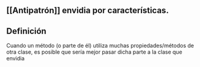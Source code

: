 

## [[Antipatrón]] envidia por características.


## Definición

Cuando un método (o parte de él) utiliza muchas propiedades/métodos de otra clase, es posible que sería mejor pasar dicha parte a la clase que envidia 

